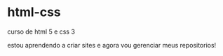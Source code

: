 # html-css
 curso de html 5 e css 3

estou aprendendo a criar sites e agora vou gerenciar meus repositorios!